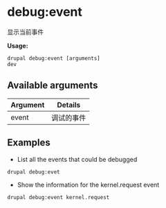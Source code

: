 # debug:event
显示当前事件

**Usage:**
```
drupal debug:event [arguments]
dev
```

## Available arguments
Argument | Details
---------|-------------
event | 调试的事件

## Examples
* List all the events that could be debugged
```
drupal debug:evet
```
* Show the information for the kernel.request event
```
drupal debug:event kernel.request
```

